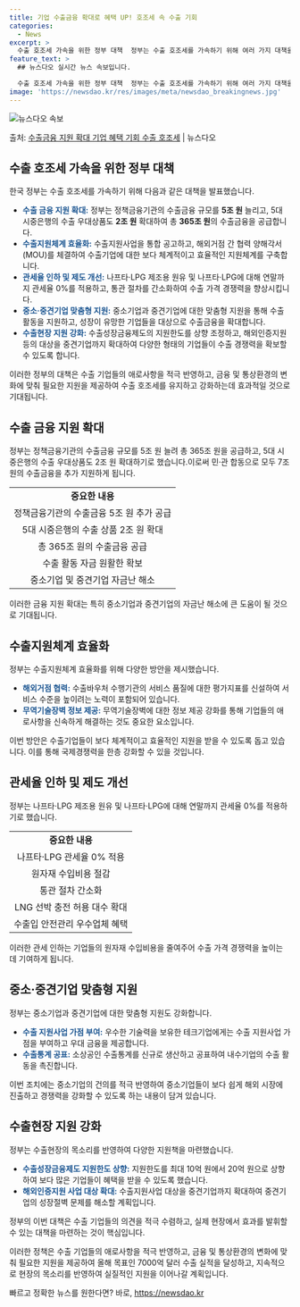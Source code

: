 ```yaml
---
title: 기업 수출금융 확대로 혜택 UP! 호조세 속 수출 기회
categories:
  - News
excerpt: >
  수출 호조세 가속을 위한 정부 대책  정부는 수출 호조세를 가속하기 위해 여러 가지 대책을 발표했습니다. 이…
feature_text: >
  ## 뉴스다오 실시간 뉴스 속보입니다.

  수출 호조세 가속을 위한 정부 대책  정부는 수출 호조세를 가속하기 위해 여러 가지 대책을 발표했습니다. 이…
image: 'https://newsdao.kr/res/images/meta/newsdao_breakingnews.jpg'
---
```


![뉴스다오 속보](https://newsdao.kr/res/images/meta/newsdao_breakingnews.jpg)

<p>출처: <a href="https://newsdao.kr/4031" rel="dofollow">수출금융 지원 확대 기업 혜택 기회 수출 호조세</a> | 뉴스다오</p>

<h2 data-ke-size="size26">수출 호조세 가속을 위한 정부 대책</h2>
한국 정부는 수출 호조세를 가속하기 위해 다음과 같은 대책을 발표했습니다.

<ul>
    <li><b><span style="color: #1a5490;">수출 금융 지원 확대:</span></b> 정부는 정책금융기관의 수출금융 규모를 <b>5조 원</b> 늘리고, 5대 시중은행의 수출 우대상품도 <b>2조 원</b> 확대하여 총 <b>365조 원</b>의 수출금융을 공급합니다.</li>
    <li><b><span style="color: #1a5490;">수출지원체계 효율화:</span></b> 수출지원사업을 통합 공고하고, 해외거점 간 협력 양해각서(MOU)를 체결하여 수출기업에 대한 보다 체계적이고 효율적인 지원체계를 구축합니다.</li>
    <li><b><span style="color: #1a5490;">관세율 인하 및 제도 개선:</span></b> 나프타·LPG 제조용 원유 및 나프타·LPG에 대해 연말까지 관세율 0%를 적용하고, 통관 절차를 간소화하여 수출 가격 경쟁력을 향상시킵니다.</li>
    <li><b><span style="color: #1a5490;">중소·중견기업 맞춤형 지원:</span></b> 중소기업과 중견기업에 대한 맞춤형 지원을 통해 수출 활동을 지원하고, 성장이 유망한 기업들을 대상으로 수출금융을 확대합니다.</li>
    <li><b><span style="color: #1a5490;">수출현장 지원 강화:</span></b> 수출성장금융제도의 지원한도를 상향 조정하고, 해외인증지원 등의 대상을 중견기업까지 확대하여 다양한 형태의 기업들이 수출 경쟁력을 확보할 수 있도록 합니다.</li>
</ul>

이러한 정부의 대책은 수출 기업들의 애로사항을 적극 반영하고, 금융 및 통상환경의 변화에 맞춰 필요한 지원을 제공하여 수출 호조세를 유지하고 강화하는데 효과적일 것으로 기대됩니다.

<h2 data-ke-size="size26">수출 금융 지원 확대</h2>
정부는 정책금융기관의 수출금융 규모를 5조 원 늘려 총 365조 원을 공급하고, 5대 시중은행의 수출 우대상품도 2조 원 확대하기로 했습니다.이로써 민·관 합동으로 모두 7조 원의 수출금융을 추가 지원하게 됩니다.

<table>
    <tr>
        <td style="text-align: center; height: 17px;"><b>중요한 내용</b></td>
    </tr>
    <tr>
        <td style="text-align: center; height: 17px;">정책금융기관의 수출금융 5조 원 추가 공급</td>
    </tr>
    <tr>
        <td style="text-align: center; height: 17px;">5대 시중은행의 수출 상품 2조 원 확대</td>
    </tr>
    <tr>
        <td style="text-align: center; height: 17px;">총 365조 원의 수출금융 공급</td>
    </tr>
    <tr>
        <td style="text-align: center; height: 17px;">수출 활동 자금 원활한 확보</td>
    </tr>
    <tr>
        <td style="text-align: center; height: 17px;">중소기업 및 중견기업 자금난 해소</td>
    </tr>
</table>

이러한 금융 지원 확대는 특히 중소기업과 중견기업의 자금난 해소에 큰 도움이 될 것으로 기대됩니다.

<h2 data-ke-size="size26">수출지원체계 효율화</h2>
정부는 수출지원체계 효율화를 위해 다양한 방안을 제시했습니다.

<ul>
    <li><b><span style="color: #1a5490;">해외거점 협력:</span></b> 수출바우처 수행기관의 서비스 품질에 대한 평가지표를 신설하여 서비스 수준을 높이려는 노력이 포함되어 있습니다.</li>
    <li><b><span style="color: #1a5490;">무역기술장벽 정보 제공:</span></b> 무역기술장벽에 대한 정보 제공 강화를 통해 기업들의 애로사항을 신속하게 해결하는 것도 중요한 요소입니다.</li>
</ul>

이번 방안은 수출기업들이 보다 체계적이고 효율적인 지원을 받을 수 있도록 돕고 있습니다. 이를 통해 국제경쟁력을 한층 강화할 수 있을 것입니다.

<h2 data-ke-size="size26">관세율 인하 및 제도 개선</h2>
정부는 나프타·LPG 제조용 원유 및 나프타·LPG에 대해 연말까지 관세율 0%를 적용하기로 했습니다.

<table>
    <tr>
        <td style="text-align: center; height: 17px;"><b>중요한 내용</b></td>
    </tr>
    <tr>
        <td style="text-align: center; height: 17px;">나프타·LPG 관세율 0% 적용</td>
    </tr>
    <tr>
        <td style="text-align: center; height: 17px;">원자재 수입비용 절감</td>
    </tr>
    <tr>
        <td style="text-align: center; height: 17px;">통관 절차 간소화</td>
    </tr>
    <tr>
        <td style="text-align: center; height: 17px;">LNG 선박 충전 허용 대수 확대</td>
    </tr>
    <tr>
        <td style="text-align: center; height: 17px;">수출입 안전관리 우수업체 혜택</td>
    </tr>
</table>

이러한 관세 인하는 기업들의 원자재 수입비용을 줄여주어 수출 가격 경쟁력을 높이는 데 기여하게 됩니다.

<h2 data-ke-size="size26">중소·중견기업 맞춤형 지원</h2>
정부는 중소기업과 중견기업에 대한 맞춤형 지원도 강화합니다.

<ul>
    <li><b><span style="color: #1a5490;">수출 지원사업 가점 부여:</span></b> 우수한 기술력을 보유한 테크기업에게는 수출 지원사업 가점을 부여하고 우대 금융을 제공합니다.</li>
    <li><b><span style="color: #1a5490;">수출통계 공표:</span></b> 소상공인 수출통계를 신규로 생산하고 공표하여 내수기업의 수출 활동을 촉진합니다.</li>
</ul>

이번 조치에는 중소기업의 건의를 적극 반영하여 중소기업들이 보다 쉽게 해외 시장에 진출하고 경쟁력을 강화할 수 있도록 하는 내용이 담겨 있습니다.

<h2 data-ke-size="size26">수출현장 지원 강화</h2>
정부는 수출현장의 목소리를 반영하여 다양한 지원책을 마련했습니다.

<ul>
    <li><b><span style="color: #1a5490;">수출성장금융제도 지원한도 상향:</span></b> 지원한도를 최대 10억 원에서 20억 원으로 상향하여 보다 많은 기업들이 혜택을 받을 수 있도록 했습니다.</li>
    <li><b><span style="color: #1a5490;">해외인증지원 사업 대상 확대:</span></b> 수출지원사업 대상을 중견기업까지 확대하여 중견기업의 성장절벽 문제를 해소할 계획입니다.</li>
</ul>

정부의 이번 대책은 수출 기업들의 의견을 적극 수렴하고, 실제 현장에서 효과를 발휘할 수 있는 대책을 마련하는 것이 핵심입니다.

이러한 정책은 수출 기업들의 애로사항을 적극 반영하고, 금융 및 통상환경의 변화에 맞춰 필요한 지원을 제공하여 올해 목표인 7000억 달러 수출 실적을 달성하고, 지속적으로 현장의 목소리를 반영하여 실질적인 지원을 이어나갈 계획입니다. 

빠르고 정확한 뉴스를 원한다면? 바로, <a href="https://newsdao.kr" rel="dofollow">https://newsdao.kr</a>


